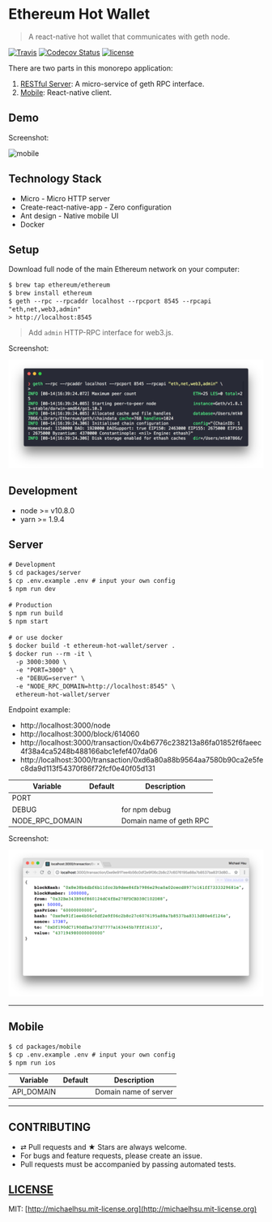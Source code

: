 # Ethereum Hot Wallet

> A react-native hot wallet that communicates with geth node.

[![Travis][travis-badge]][travis]
[![Codecov Status][codecov-badge]][codecov]
[![license][license-badge]][license]

There are two parts in this monorepo application:

1. [RESTful Server](#server): A micro-service of geth RPC interface.
2. [Mobile](#mobile): React-native client.

## Demo

Screenshot:

![mobile](./docs/mobile.gif)

## Technology Stack

- Micro - Micro HTTP server
- Create-react-native-app - Zero configuration
- Ant design - Native mobile UI
- Docker

## Setup

Download full node of the main Ethereum network on your computer:

```shell
$ brew tap ethereum/ethereum
$ brew install ethereum
$ geth --rpc --rpcaddr localhost --rpcport 8545 --rpcapi "eth,net,web3,admin"
> http://localhost:8545
```

> Add `admin` HTTP-RPC interface for web3.js.

Screenshot:

![geth](./docs/geth.png)

## Development

- node >= v10.8.0
- yarn >= 1.9.4

## Server

```shell
# Development
$ cd packages/server
$ cp .env.example .env # input your own config
$ npm run dev

# Production
$ npm run build
$ npm start

# or use docker
$ docker build -t ethereum-hot-wallet/server .
$ docker run --rm -it \
  -p 3000:3000 \
  -e "PORT=3000" \
  -e "DEBUG=server" \
  -e "NODE_RPC_DOMAIN=http://localhost:8545" \
  ethereum-hot-wallet/server
```

Endpoint example:

- http://localhost:3000/node
- http://localhost:3000/block/614060
- http://localhost:3000/transaction/0x4b6776c238213a86fa01852f6faeec4f38a4ca5248b488166abc1efef407da06
- http://localhost:3000/transaction/0xd6a80a88b9564aa7580b90ca2e5fec8da9d113f54370f86f72fcf0e40f05d131

| **Variable**    | **Default** | **Description**         |
| --------------- | ----------- | ----------------------- |
| PORT            |             |                         |
| DEBUG           |             | for npm debug           |
| NODE_RPC_DOMAIN |             | Domain name of geth RPC |

Screenshot:

![server](./docs/server.png)

---

## Mobile

```shell
$ cd packages/mobile
$ cp .env.example .env # input your own config
$ npm run ios
```

| **Variable** | **Default** | **Description**       |
| ------------ | ----------- | --------------------- |
| API_DOMAIN   |             | Domain name of server |

---

## CONTRIBUTING

- ⇄ Pull requests and ★ Stars are always welcome.
- For bugs and feature requests, please create an issue.
- Pull requests must be accompanied by passing automated tests.

## [LICENSE](LICENSE)

MIT: [http://michaelhsu.mit-license.org](http://michaelhsu.mit-license.org)

[travis-badge]: https://travis-ci.com/evenchange4/ethereum-hot-wallet.svg?branch=master
[travis]: https://travis-ci.org/evenchange4/ethereum-hot-wallet
[codecov-badge]: https://img.shields.io/codecov/c/github/evenchange4/ethereum-hot-wallet.svg?style=flat-square
[codecov]: https://codecov.io/github/evenchange4/ethereum-hot-wallet?branch=master
[license-badge]: https://img.shields.io/github/license/evenchange4/micro-website-api.svg?style=flat-square
[license]: http://michaelhsu.mit-license.org/
